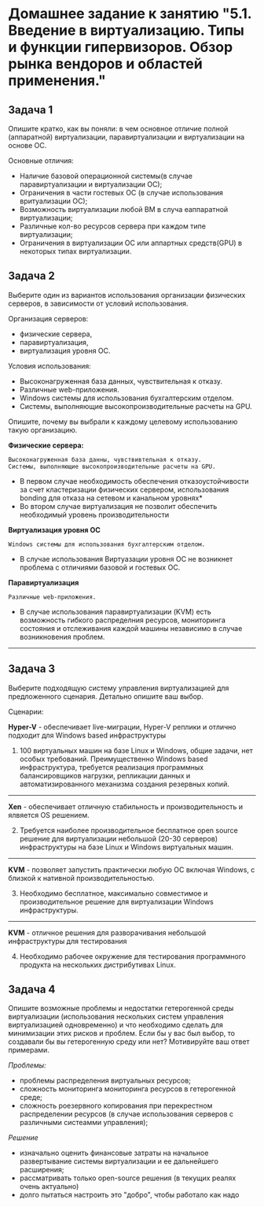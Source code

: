 # Домашнее задание к занятию "5.1. Введение в виртуализацию. Типы и функции гипервизоров. Обзор рынка вендоров и областей применения."

## Задача 1

Опишите кратко, как вы поняли: в чем основное отличие полной (аппаратной) виртуализации, паравиртуализации и виртуализации на основе ОС.

Основные отличия:

* Наличие базовой операционной системы(в случае паравиртуализации и виртуализации ОС);
* Ограничения в части гостевых ОС (в случае использования вритуализации ОС);
* Возможность виртуализации любой ВМ в случа еаппаратной виртуализации;
* Различные кол-во ресурсов сервера при каждом типе виртуализации;
* Ограничения в виртуализации ОС или аппартных средств(GPU) в некоторых типах виртуализации.

## Задача 2

Выберите один из вариантов использования организации физических серверов, в зависимости от условий использования.

Организация серверов:
- физические сервера,
- паравиртуализация,
- виртуализация уровня ОС.

Условия использования:
- Высоконагруженная база данных, чувствительная к отказу.
- Различные web-приложения.
- Windows системы для использования бухгалтерским отделом.
- Системы, выполняющие высокопроизводительные расчеты на GPU.

Опишите, почему вы выбрали к каждому целевому использованию такую организацию.

**Физические сервера:**

    Высоконагруженная база данны, чувствивтельная к отказу.
    Системы, выполняющие высокопроизводительные расчеты на GPU.

  * В первом случае необходимость обеспечения отказоустойчивости за счет кластеризации физических сервером, использования bonding для отказа на сетевом и канальном уровнях*
  * Во втором случае виртуализация не позволит обеспечить необходимый уровень производительности


**Виртуализация уровня ОС**

    Windows системы для использования бухгалтерским отделом.

  * В случае использования Виртуазации уровня ОС не возникнет проблема с отличиями базовой и гостевых ОС.

**Паравиртуализация**

    Различные web-приложения.

  * В случае использования паравиртуализации (KVM) есть возможность гибкого распределния ресурсов, мониторинга состояния и отслеживания каждой машины независимо в случае возникновения проблем.
***

## Задача 3

Выберите подходящую систему управления виртуализацией для предложенного сценария. Детально опишите ваш выбор.

Сценарии:

**Hyper-V** - обеспечивает live-миграции, Hyper-V реплики и отлично подходит для Windows based инфраструктуры

1. 100 виртуальных машин на базе Linux и Windows, общие задачи, нет особых требований. Преимущественно Windows based инфраструктура, требуется реализация программных балансировщиков нагрузки, репликации данных и автоматизированного механизма создания резервных копий.

***

**Xen** - обеспечивает отличную стабильность и производительность и ялвяется OS решением.

2. Требуется наиболее производительное бесплатное open source решение для виртуализации небольшой (20-30 серверов) инфраструктуры на базе Linux и Windows виртуальных машин.

***

**KVM** - позволяет запустить практически любую ОС включая Windows, с близкой к нативной производительностью.

3. Необходимо бесплатное, максимально совместимое и производительное решение для виртуализации Windows инфраструктуры.

***

**KVM** - отличное решения для разворачивания небольшой инфраструктуры для тестирования

4. Необходимо рабочее окружение для тестирования программного продукта на нескольких дистрибутивах Linux.

## Задача 4

Опишите возможные проблемы и недостатки гетерогенной среды виртуализации (использования нескольких систем управления виртуализацией одновременно) и что необходимо сделать для минимизации этих рисков и проблем. Если бы у вас был выбор, то создавали бы вы гетерогенную среду или нет? Мотивируйте ваш ответ примерами.

*Проблемы:*
* проблемы распределения виртуальных ресурсов;
* сложность мониторинга мониторинга ресурсов в гетерогенной среде;
* сложность роезервного копирования при перекрестном распределении ресурсов (в случае использования серверов с различными систеамми управления);

*Решение*
* изначально оценить финансовые затраты на начальное развертывание системы виртуализации и ее дальнейшего расширения;
* рассматривать только open-source решения (в текущих реалях очень актуально)
* долго пытаться настроить это "добро", чтобы работало как надо
